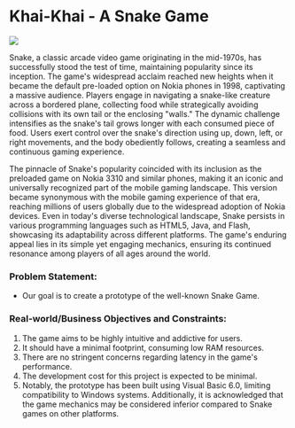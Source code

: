 # Khai-Khai - A Snake Game

![](https://i.imgur.com/Eien2vL.png)

Snake, a classic arcade video game originating in the mid-1970s, has successfully stood the test of time, maintaining popularity since its inception. The game's widespread acclaim reached new heights when it became the default pre-loaded option on Nokia phones in 1998, captivating a massive audience. Players engage in navigating a snake-like creature across a bordered plane, collecting food while strategically avoiding collisions with its own tail or the enclosing "walls." The dynamic challenge intensifies as the snake's tail grows longer with each consumed piece of food. Users exert control over the snake's direction using up, down, left, or right movements, and the body obediently follows, creating a seamless and continuous gaming experience.

The pinnacle of Snake's popularity coincided with its inclusion as the preloaded game on Nokia 3310 and similar phones, making it an iconic and universally recognized part of the mobile gaming landscape. This version became synonymous with the mobile gaming experience of that era, reaching millions of users globally due to the widespread adoption of Nokia devices. Even in today's diverse technological landscape, Snake persists in various programming languages such as HTML5, Java, and Flash, showcasing its adaptability across different platforms. The game's enduring appeal lies in its simple yet engaging mechanics, ensuring its continued resonance among players of all ages around the world.

### Problem Statement: 
 - Our goal is to create a prototype of the well-known Snake Game.

### Real-world/Business Objectives and Constraints:

1. The game aims to be highly intuitive and addictive for users.
2. It should have a minimal footprint, consuming low RAM resources.
3. There are no stringent concerns regarding latency in the game's performance.
4. The development cost for this project is expected to be minimal.
5. Notably, the prototype has been built using Visual Basic 6.0, limiting compatibility to Windows systems. Additionally, it is acknowledged that the game mechanics may be considered inferior compared to Snake games on other platforms.
